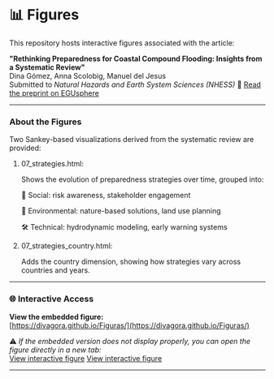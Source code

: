 # 📊 Figures

This repository hosts interactive figures associated with the article:

**"Rethinking Preparedness for Coastal Compound Flooding: Insights from a Systematic Review"**  
 Dina Gómez, Anna Scolobig, Manuel del Jesus  
Submitted to *Natural Hazards and Earth System Sciences (NHESS)*
🔗 [Read the preprint on EGUsphere](https://egusphere.copernicus.org/preprints/2025/egusphere-2025-262/)

---

###  About the Figures
Two Sankey-based visualizations derived from the systematic review are provided:
1. 07_strategies.html:
   
   Shows the evolution of preparedness strategies over time, grouped into:

   🧠 Social: risk awareness, stakeholder engagement
   
   🌿 Environmental: nature-based solutions, land use planning
   
   🛠️ Technical: hydrodynamic modeling, early warning systems

3. 07_strategies_country.html:
   
   Adds the country dimension, showing how strategies vary across countries and years.

---

### 🌐 Interactive Access

**View the embedded figure:**  
[https://divagora.github.io/Figuras/](https://divagora.github.io/Figuras/)

⚠️ *If the embedded version does not display properly, you can open the figure directly in a new tab:*  
[View interactive figure](https://divagora.github.io/Figuras/07_strategies.html)
[View interactive figure](https://divagora.github.io/Figuras/07_strategies_country.html)


---

